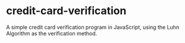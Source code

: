 # credit-card-verification
A simple credit card verification program in JavaScript, using the Luhn Algorithm as the verification method.

